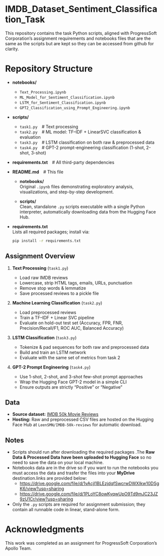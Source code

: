 # IMDB_Dataset_Sentiment_Classification_Task
This repository contains the task Python scripts, aligned with ProgressSoft Corporation’s assignment requirements and notebooks files that are the same as the scripts but are kept so they can be accessed from github for clarity.

# Repository Structure

- **notebooks/**
  - `Text_Processing.ipynb`
  - `ML_Model_for_Sentiment_Classification.ipynb`
  - `LSTM_for_Sentiment_Classification.ipynb`
  - `GPT2_Classification_using_Prompt_Engineering.ipynb`

- **scripts/**
  - `task1.py`  # Text processing  
  - `task2.py`  # ML model: TF–IDF + LinearSVC classification & evaluation  
  - `task3.py`  # LSTM classification on both raw & preprocessed data  
  - `task4.py`  # GPT-2 prompt-engineering classification (1-shot, 2-shot, 3-shot)

- **requirements.txt**  # All third-party dependencies

- **README.md**  # This file  


  - **notebooks/**  
  Original `.ipynb` files demonstrating exploratory analysis, visualizations, and step-by-step development.

  - **scripts/**  
  Clean, standalone `.py` scripts executable with a single Python interpreter, automatically downloading data from the Hugging Face Hub.

- **requirements.txt**  
  Lists all required packages; install via:
  ```bash
  pip install -r requirements.txt


## Assignment Overview

1. **Text Processing** (`task1.py`)

   * Load raw IMDB reviews
   * Lowercase, strip HTML tags, emails, URLs, punctuation
   * Remove stop words & lemmatize
   * Save processed reviews to a pickle file

2. **Machine Learning Classification** (`task2.py`)

   * Load preprocessed reviews
   * Train a TF–IDF + Linear SVC pipeline
   * Evaluate on hold-out test set (Accuracy, FPR, FNR, Precision/Recall/F1, ROC AUC, Balanced Accuracy)

3. **LSTM Classification** (`task3.py`)

   * Tokenize & pad sequences for both raw and preprocessed data
   * Build and train an LSTM network
   * Evaluate with the same set of metrics from task 2

4. **GPT-2 Prompt Engineering** (`task4.py`)

   * Use 1-shot, 2-shot, and 3-shot few-shot prompt approaches
   * Wrap the Hugging Face GPT-2 model in a simple CLI
   * Ensure outputs are strictly “Positive” or “Negative”

## Data

* **Source dataset:**
  [IMDB 50k Movie Reviews](https://www.kaggle.com/datasets/lakshmi25npathi/imdb-dataset-of-50k-movie-reviews)
* **Hosting:**
  Raw and preprocessed CSV files are hosted on the Hugging Face Hub at `LeenSMN/IMDB-50k-reviews` for automatic download.

## Notes
* Scripts should run after downloading the required packages .The **Raw Data & Processed Data have been uploaded to Hugging Face** so no need to save the data on your local machine.
* Notebooks data are in the drive so if you want to run the notebooks you must access the data and trasfer the files into your **MyDrive** destination.links are provided below:
    - https://drive.google.com/file/d/1vAcjI1BLEzjdqfSwcrwDWXIkw10DSgK6/view?usp=sharing
    - https://drive.google.com/file/d/1PLoYC8owKyqwUpO9Td9mJC23JZ9zU1Cr/view?usp=sharing
* Only the `.py` scripts are required for assignment submission; they contain all runnable code in linear, stand-alone form.

# Acknowledgments

This work was completed as an assignment for ProgressSoft Corporation’s Apollo Team. 


